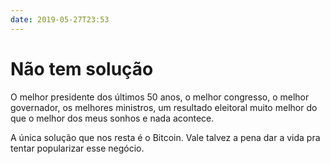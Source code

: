 ```yaml
---
date: 2019-05-27T23:53
---
```


# Não tem solução

O melhor presidente dos últimos 50 anos, o melhor congresso, o melhor governador, os melhores ministros, um resultado eleitoral muito melhor do que o melhor dos meus sonhos e nada acontece.

A única solução que nos resta é o Bitcoin. Vale talvez a pena dar a vida pra tentar popularizar esse negócio.
